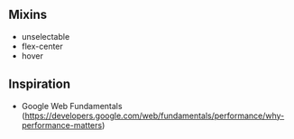 ## Mixins

- unselectable
- flex-center
- hover

## Inspiration

- Google Web Fundamentals (https://developers.google.com/web/fundamentals/performance/why-performance-matters)
